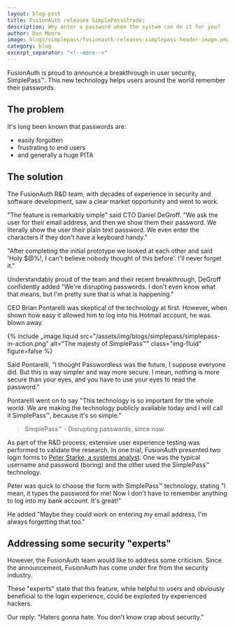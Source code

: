 ```yaml
---
layout: blog-post
title: FusionAuth releases SimplePass&trade;
description: Why enter a password when the system can do it for you?
author: Dan Moore
image: blogs/simplepass/fusionauth-releases-simplepass-header-image.png
category: blog
excerpt_separator: "<!--more-->"
---
```


FusionAuth is proud to announce a breakthrough in user security, SimplePass&trade;. This new technology helps users around the world remember their passwords. 

<!--more-->

## The problem 

It's long been known that passwords are:

* easily forgotten
* frustrating to end users
* and generally a huge PITA

## The solution

The FusionAuth R&D team, with decades of experience in security and software development, saw a clear market opportunity and went to work.

"The feature is remarkably simple" said CTO Daniel DeGroff. "We ask the user for their email address, and then we show them their password. We literally show the user their plain text password. We even enter the characters if they don't have a keyboard handy."

"After completing the initial prototype we looked at each other and said 'Holy $@%!, I can't believe nobody thought of this before'. I'll never forget it."

Understandably proud of the team and their recent breakthrough, DeGroff confidently added "We're disrupting passwords. I don't even know what that means, but I'm pretty sure that is what is happening."

CEO Brian Pontarelli was skeptical of the technology at first. However, when shown how easy it allowed him to log into his Hotmail account, he was blown away. 

{% include _image.liquid src="/assets/img/blogs/simplepass/simplepass-in-action.png" alt="The majesty of SimplePass&trade;" class="img-fluid" figure=false %}

Said Pontarelli, "I thought Passwordless was the future, I suppose everyone did. But this is way simpler and way more secure. I mean, nothing is more secure than your eyes, and you have to use your eyes to read the password." 

Pontarelli went on to say "This technology is so important for the whole world. We are making the technology publicly available today and I will call it SimplePass&trade;, because it's so simple."

> SimplePass&trade; - Disrupting passwords, since now.

As part of the R&D process, extensive user experience testing was performed to validate the research. In one trial, FusionAuth presented two login forms to [Peter Starke, a systems analyst](https://www.theonion.com/most-popular-passwords-of-year-include-123456-password-1821529484). One was the typical username and password (boring) and the other used the SimplePass&trade; technology.

Peter was quick to choose the form with SimplePass&trade; technology, stating "I mean, it types the password for me! Now I don't have to remember anything to log into my bank account. It's great!"

He added "Maybe they could work on entering my email address, I'm always forgetting that too."

## Addressing some security "experts"

However, the FusionAuth team would like to address some criticism. Since the announcement, FusionAuth has come under fire from the security industry. 

These "experts" state that this feature, while helpful to users and obviously beneficial to the login  experience, could be exploited by experienced hackers.

Our reply: "Haters gonna hate. You don't know crap about security."
